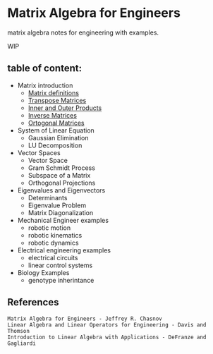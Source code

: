 # Matrix Algebra for Engineers

matrix algebra notes for engineering with examples.

WIP

## table of content:

- Matrix introduction
    - [Matrix definitions](https://github.com/RosalRicardo/matrix-algebra-for-engineers/blob/main/notebooks/01-Matrix-Definitions.jl)
    - [Transpose Matrices](https://github.com/RosalRicardo/matrix-algebra-for-engineers/blob/main/notebooks/02-Transpose-Matrix.jl)
    - [Inner and Outer Products](https://github.com/RosalRicardo/matrix-algebra-for-engineers/blob/main/notebooks/03-Inner-and-outer-products.jl)
    - [Inverse Matrices](https://github.com/RosalRicardo/matrix-algebra-for-engineers/blob/main/notebooks/04-Inverse-Matrix.jl)
    - [Ortogonal Matrices](https://github.com/RosalRicardo/matrix-algebra-for-engineers/blob/main/notebooks/05-Orthogonal-matrices.jl)
- System of Linear Equation
    - Gaussian Elimination
    - LU Decomposition
- Vector Spaces
    - Vector Space
    - Gram Schmidt Process
    - Subspace of a Matrix
    - Orthogonal Projections
- Eigenvalues and Eigenvectors
    - Determinants
    - Eigenvalue Problem
    - Matrix Diagonalization
- Mechanical Engineer examples
    - robotic motion
    - robotic kinematics
    - robotic dynamics
- Electrical engineering examples
    - electrical circuits
    - linear control systems
- Biology Examples
    - genotype inherintance

## References

```
Matrix Algebra for Engineers - Jeffrey R. Chasnov
Linear Algebra and Linear Operators for Engineering - Davis and Thomson
Introduction to Linear Algebra with Applications - DeFranze and Gagliardi
```


